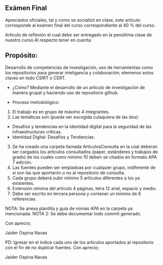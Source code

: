 ## Exámen Final 

Apreciados oficiales, tal y como se socializó en clase, este artículo corresponde al exámen final del curso correspondiente al 40 
  % del curso. 
      
Artículo de reflexión el cual debe ser entregado en la penúltima clase de nuestro curso.Al respecto tener en cuenta:

## Propósito: 
Desarrollo de competencias de investigación, uso de herramientas como los repositorios para generar inteligancia y colaboración; elemenos estos claves en todo CSIRT o CERT.

- ¿Cómo?
  Mediante el desarrollo de un artículo de investigación de manera grupal y haciendo uso de repositorio github.

- Proceso metodológico:

1. El trabajo es en grupo de máximo 4 integrantes.
2. Las  temáticas son (puede ser escogida culaquiera de las dos):

- Desafíos y tendencias en la identidad digital para la seguridad de las infraestructuras críticas.
- Identidad Digital: Desafios y Tendencias.

3.  Se ha creado una carpeta llamada ArticulosConsulta en la cúal deberan ser cargados los artículos consultados (paper, estánderes y trabajos de grado) de los cuales como mínimo 10 deben se citados en formato APA 7 edición.
4. Las fuentes pueden ser empladoas por cualquier grupo, indiferente de si son las que aportarón o no al repositorio de consulta.
5. Cada grupo deberá subir mínimo 5 artículos diferentes a los ya existentes.
4. Extensión mínima del artículo 4 páginas, letra 12 arial, espacio y medio.
5. Debe ser escrito en tercera persona y contener un mínimo de 6 referencias.

NOTA: Se anexa plantilla y guía de nomas APA en la carpeta ya mencionada.
NOTA 2:  Se debe documentar todo commit generado. 

Con aprecio;

Jaider Ospina Navas

PD: Igresar en el indice cada uno de los artículos aportados al repositorio con el fin de no duplicar fuentes.
Con aprecio;

Jaider Ospina Navas
